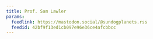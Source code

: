```yaml
---
title: Prof. Sam Lawler
params:
  feedlink: https://mastodon.social/@sundogplanets.rss
  feedid: 42bf9f13ed1cb097e96e36ce4afcbbcc
---
```

